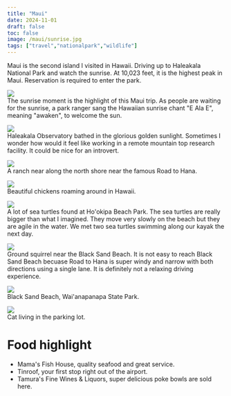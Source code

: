 ```yaml
---
title: "Maui"
date: 2024-11-01
draft: false
toc: false
image: /maui/sunrise.jpg
tags: ["travel","nationalpark","wildlife"]
---
```


Maui is the second island I visited in Hawaii. Driving up to Haleakala National Park and watch the sunrise. At 10,023 feet, it is the highest peak in Maui. Reservation is required to enter the park.

![](/maui/sunrise2.jpg)  
The sunrise moment is the highlight of this Maui trip.  As people are waiting for the sunrise, a park ranger sang the Hawaiian sunrise chant "E Ala E", meaning "awaken", to welcome the sun. 

![](/maui/observatory.jpg)  
Haleakala Observatory bathed in the glorious golden sunlight. Sometimes I wonder how would it feel like working in a remote mountain top research facility. It could be nice for an introvert.

![](/maui/cow.jpg)  
A ranch near along the north shore near the famous Road to Hana.

![](/maui/chicken.jpg)  
Beautiful chickens roaming around in Hawaii.

![](/maui/sea-turtle.jpg)  
A lot of sea turtles found at Ho'okipa Beach Park. The sea turtles are really bigger than what I imagined. They move very slowly on the beach but they are agile in the water. We met two sea turtles swimming along our kayak the next day.

![](/maui/squirrel.jpg)  
Ground squirrel near the Black Sand Beach. It is not easy to reach Black Sand Beach becuase Road to Hana is super windy and narrow with both directions using a single lane. It is definitely not a relaxing driving experience.

![](/maui/blackbeach.jpg)  
Black Sand Beach, Wai'anapanapa State Park.

![](/maui/cat.jpg)  
Cat living in the parking lot.

# Food highlight
- Mama's Fish House, quality seafood and great service.
- Tinroof, your first stop right out of the airport.
- Tamura's Fine Wines & Liquors, super delicious poke bowls are sold here.
